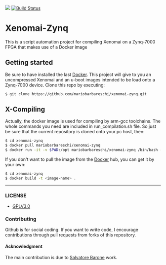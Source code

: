 [![](https://images.microbadger.com/badges/image/mariobarbareschi/xenomai-zynq.svg)](https://microbadger.com/images/mariobarbareschi/xenomai-zynq "Get your own image badge on microbadger.com") [![Build Status](https://travis-ci.org/mariobarbareschi/xenomai-zynq.svg?branch=master)](https://travis-ci.org/mariobarbareschi/xenomai-zynq)
# Xenomai-Zynq
This is a script automation project for compiling Xenomai on a Zynq-7000 FPGA that makes use of a Docker image

## Getting started
Be sure to have installed the last [Docker]. This project will give to you an uncompressed Xenomai and an u-boot images intended to be load onto a Zynq-7000 device.
Clone this repo by executing:
```sh
$ git clone https://github.com/mariobarbareschi/xenomai-zynq.git
```

## X-Compiling
Actually, the docker image is used for compiling by arm-gcc toolchains. The whole commands you need are included in run_compilation.sh file. So just be sure that the current repository is cloned onto your pc host, then:
```sh
$ cd xenomai-zynq
$ docker pull mariobarbareschi/xenomai-zynq
$ docker run -it -v $PWD:/opt mariobarbareschi/xenomai-zynq /bin/bash -c "cd /opt; ./run_compilation.sh"
```

If you don't want to pull the image from the [Docker] hub, you can get it by your own:

```sh
$ cd xenomai-zynq
$ docker build -t <image-name> .
```

---------
### LICENSE
* [GPLV3.0](https://www.gnu.org/licenses/licenses.html)
### Contributing
Github is for social coding.
If you want to write code, I encourage contributions through pull requests from forks of this repository.

#### Acknowledgment
The main contribution is due to [Salvatore Barone] work.

   [Docker]: <https://docker.com>
   [Salvatore Barone]: <https://github.com/SalvatoreBarone>

